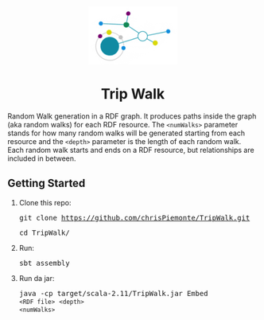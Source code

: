 <p align="center"> <img src="https://raw.githubusercontent.com/chrisPiemonte/TripWalk/master/src/main/resources/tw.png" width="180"/></p>

<h1 align="center"> Trip Walk </h1>

Random Walk generation in a RDF graph. It produces paths inside the graph (aka random walks) for each RDF resource. The `<numWalks>` parameter stands for how many random walks will be generated starting from each resource and the `<depth>` parameter is the length of each random walk. Each random walk starts and ends on a RDF resource, but relationships are included in between.

## Getting Started

1. Clone this repo:<pre>git clone https://github.com/chrisPiemonte/TripWalk.git </pre> <pre>cd TripWalk/</pre>

2. Run:<pre>sbt assembly</pre>

3. Run da jar:<pre>java -cp target/scala-2.11/TripWalk.jar Embed `<RDF file>` `<depth>` `<numWalks>` </pre>
